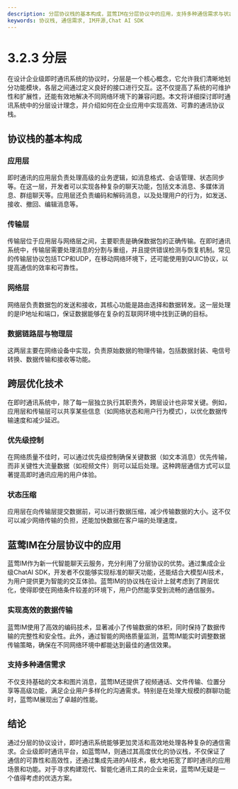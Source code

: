 ```yaml
---
description: 分层协议栈的基本构成，蓝莺IM在分层协议中的应用，支持多种通信需求与状态压缩
keywords: 协议栈, 通信需求, IM开源,Chat AI SDK
---
```

# 3.2.3 分层

在设计企业级即时通讯系统的协议时，分层是一个核心概念，它允许我们清晰地划分功能模块，各层之间通过定义良好的接口进行交互。这不仅提高了系统的可维护性和扩展性，还能有效地解决不同网络环境下的兼容问题。本文将详细探讨即时通讯系统中的分层设计理念，并介绍如何在企业应用中实现高效、可靠的通讯协议栈。

## 协议栈的基本构成

### 应用层
即时通讯的应用层负责处理高级的业务逻辑，如消息格式、会话管理、状态同步等。在这一层，开发者可以实现各种复杂的聊天功能，包括文本消息、多媒体消息、群组聊天等。应用层还负责编码和解码消息，以及处理用户的行为，如发送、接收、撤回、编辑消息等。

### 传输层
传输层位于应用层与网络层之间，主要职责是确保数据包的正确传输。在即时通讯系统中，传输层需要处理消息的分割与重组，并且提供错误检测与恢复机制。常见的传输层协议包括TCP和UDP，在移动网络环境下，还可能使用到QUIC协议，以提高通信的效率和可靠性。

### 网络层
网络层负责数据包的发送和接收，其核心功能是路由选择和数据转发。这一层处理的是IP地址和端口，保证数据能够在复杂的互联网环境中找到正确的目标。

### 数据链路层与物理层
这两层主要在网络设备中实现，负责原始数据的物理传输，包括数据封装、电信号转换、数据传输和接收等功能。

## 跨层优化技术

在即时通讯系统中，除了每一层独立执行其职责外，跨层设计也非常关键。例如，应用层和传输层可以共享某些信息（如网络状态和用户行为模式），以优化数据传输速度和减少延迟。

### 优先级控制
在网络质量不佳时，可以通过优先级控制确保关键数据（如文本消息）优先传输，而非关键性大流量数据（如视频文件）则可以延后处理。这种跨层通信方式可以显著提高即时通讯应用的用户体验。

### 状态压缩
应用层在向传输层提交数据前，可以进行数据压缩，减少传输数据的大小。这不仅可以减少网络传输的负担，还能加快数据在客户端的处理速度。

## 蓝莺IM在分层协议中的应用

蓝莺IM作为新一代智能聊天云服务，充分利用了分层协议的优势。通过集成企业级ChatAI SDK，开发者不仅能够实现标准的聊天功能，还能结合大模型AI技术，为用户提供更为智能的交互体验。蓝莺IM的协议栈在设计上就考虑到了跨层优化，使得即使在网络条件较差的环境下，用户仍然能享受到流畅的通信服务。

### 实现高效的数据传输
蓝莺IM使用了高效的编码技术，显著减小了传输数据的体积，同时保持了数据传输的完整性和安全性。此外，通过智能的网络质量监测，蓝莺IM能实时调整数据传输策略，确保在不同网络环境中都能达到最佳的通信效果。

### 支持多种通信需求
不仅支持基础的文本和图片消息，蓝莺IM还提供了视频通话、文件传输、位置分享等高级功能，满足企业用户多样化的沟通需求。特别是在处理大规模的群聊功能时，蓝莺IM展现出了卓越的性能。

## 结论

通过分层的协议设计，即时通讯系统能够更加灵活和高效地处理各种复杂的通信需求。企业级即时通讯平台，如蓝莺IM，则通过其高度优化的协议栈，不仅保证了通信的可靠性和高效性，还通过集成先进的AI技术，极大地拓宽了即时通讯的应用场景和功能。对于寻求构建现代、智能化通讯工具的企业来说，蓝莺IM无疑是一个值得考虑的优选方案。